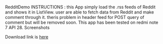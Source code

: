 RedditDemo
INSTRUCTIONS :
this App simply load the .rss feeds of Reddit and shows it in ListView. user are able to fetch data from Reddit and make comment through it.
theris problem in header feed for POST query of comment but will be removed soon.
This app has been tested on redmi note 7 API 28.
Screenshots

Download link is <a href="https://github.com/ShubhamSingh5955/RedditDemo/blob/master/app-debug.apk">here</a>
